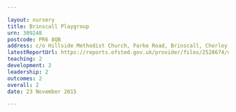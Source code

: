 ```yaml
---

layout: nursery
title: Brinscall Playgroup
urn: 309248
postcode: PR6 8QB
address: c/o Hillside Methodist Church, Parke Road, Brinscall, Chorley, Lancashire, PR6 8QB
latestReportUrl: https://reports.ofsted.gov.uk/provider/files/2528674/urn/309248.pdf
teaching: 2
development: 2
leadership: 2
outcomes: 2
overall: 2
date: 23 November 2015

---
```

